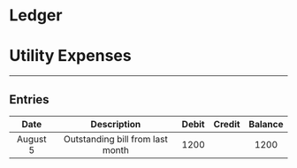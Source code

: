 # Ledger
# Utility Expenses

---

## Entries


| Date | Description | Debit | Credit | Balance |
| :--: | :--: | :--: | :--: | :--: |
| August 5 | Outstanding bill from last month | 1200 |  | 1200 |



